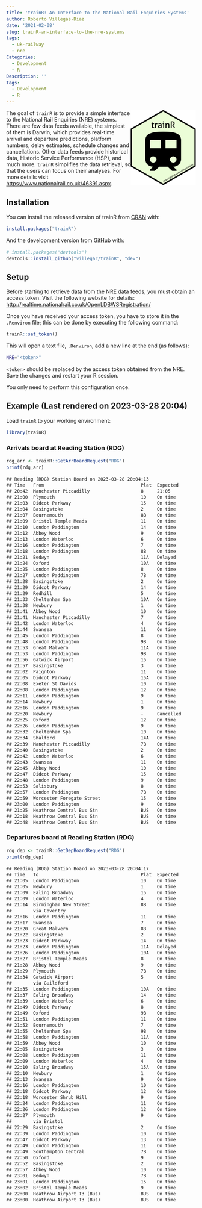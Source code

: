 ```yaml
---
title: 'trainR: An Interface to the National Rail Enquiries Systems'
author: Roberto Villegas-Diaz
date: '2021-02-08'
slug: trainR-an-interface-to-the-nre-systems
tags:
  - uk-railway
  - nre
Categories:
  - Development
  - R
Description: ''
Tags:
  - Development
  - R
---
```


<img src="https://raw.githubusercontent.com/villegar/trainR/main/inst/images/logo.png" alt="logo" align="right" height=200px/>

The goal of `trainR` is to provide a simple interface to the 
National Rail Enquiries (NRE) systems. There are few data feeds 
available, the simplest of them is Darwin, which provides real-time 
arrival and departure predictions, platform numbers, delay estimates, 
schedule changes and cancellations. Other data feeds provide historical 
data, Historic Service Performance (HSP), and much more. `trainR` 
simplifies the data retrieval, so that the users can focus on their 
analyses. For more details visit 
https://www.nationalrail.co.uk/46391.aspx.

## Installation

You can install the released version of trainR from [CRAN](https://CRAN.R-project.org) with:

``` r
install.packages("trainR")
```

And the development version from [GitHub](https://github.com/) with:

``` r
# install.packages("devtools")
devtools::install_github("villegar/trainR", "dev")
```

## Setup
Before starting to retrieve data from the NRE data feeds, you must obtain an access token. 
Visit the following website for details: http://realtime.nationalrail.co.uk/OpenLDBWSRegistration/

Once you have received your access token, you have to store it in the `.Renviron` file; this can be 
done by executing the following command:


```r
trainR::set_token()
```

This will open a text file, `.Renviron`, add a new line at the end (as follows):

```bash
NRE="<token>"
```

`<token>` should be replaced by the access token obtained from the NRE. Save the changes and restart 
your R session.

You only need to perform this configuration once.

## Example (Last rendered on 2023-03-28 20:04)

Load `trainR` to your working environment:

```r
library(trainR)
```

### Arrivals board at Reading Station (RDG)


```r
rdg_arr <- trainR::GetArrBoardRequest("RDG")
print(rdg_arr)
```

```
## Reading (RDG) Station Board on 2023-03-28 20:04:13
## Time   From                                    Plat  Expected
## 20:42  Manchester Piccadilly                   8     21:05
## 21:00  Plymouth                                10    On time
## 21:03  Didcot Parkway                          15    On time
## 21:04  Basingstoke                             2     On time
## 21:07  Bournemouth                             8B    On time
## 21:09  Bristol Temple Meads                    11    On time
## 21:10  London Paddington                       14    On time
## 21:12  Abbey Wood                              9     On time
## 21:13  London Waterloo                         6     On time
## 21:16  London Paddington                       7     On time
## 21:18  London Paddington                       8B    On time
## 21:21  Bedwyn                                  11A   Delayed
## 21:24  Oxford                                  10A   On time
## 21:25  London Paddington                       8     On time
## 21:27  London Paddington                       7B    On time
## 21:28  Basingstoke                             2     On time
## 21:29  Didcot Parkway                          14    On time
## 21:29  Redhill                                 5     On time
## 21:33  Cheltenham Spa                          10A   On time
## 21:38  Newbury                                 1     On time
## 21:41  Abbey Wood                              10    On time
## 21:41  Manchester Piccadilly                   7     On time
## 21:42  London Waterloo                         4     On time
## 21:44  Swansea                                 11    On time
## 21:45  London Paddington                       8     On time
## 21:48  London Paddington                       9B    On time
## 21:53  Great Malvern                           11A   On time
## 21:53  London Paddington                       9B    On time
## 21:56  Gatwick Airport                         15    On time
## 21:57  Basingstoke                             3     On time
## 22:02  Paignton                                11    On time
## 22:05  Didcot Parkway                          15A   On time
## 22:08  Exeter St Davids                        10    On time
## 22:08  London Paddington                       12    On time
## 22:11  London Paddington                       9     On time
## 22:14  Newbury                                 1     On time
## 22:16  London Paddington                       9     On time
## 22:20  Newbury                                 -     Cancelled
## 22:25  Oxford                                  12    On time
## 22:26  London Paddington                       9     On time
## 22:32  Cheltenham Spa                          10    On time
## 22:34  Shalford                                14A   On time
## 22:39  Manchester Piccadilly                   7B    On time
## 22:40  Basingstoke                             2     On time
## 22:42  London Waterloo                         6     On time
## 22:43  Swansea                                 11    On time
## 22:45  Abbey Wood                              10    On time
## 22:47  Didcot Parkway                          15    On time
## 22:48  London Paddington                       9     On time
## 22:53  Salisbury                               8     On time
## 22:57  London Paddington                       7B    On time
## 22:59  Worcester Foregate Street               15    On time
## 23:00  London Paddington                       9     On time
## 21:25  Heathrow Central Bus Stn                BUS   On time
## 22:18  Heathrow Central Bus Stn                BUS   On time
## 22:48  Heathrow Central Bus Stn                BUS   On time
```

### Departures board at Reading Station (RDG)


```r
rdg_dep <- trainR::GetDepBoardRequest("RDG")
print(rdg_dep)
```

```
## Reading (RDG) Station Board on 2023-03-28 20:04:17
## Time   To                                      Plat  Expected
## 21:05  London Paddington                       10    On time
## 21:05  Newbury                                 1     On time
## 21:09  Ealing Broadway                         15    On time
## 21:09  London Waterloo                         4     On time
## 21:14  Birmingham New Street                   8B    On time
##        via Coventry                            
## 21:16  London Paddington                       11    On time
## 21:17  Swansea                                 7     On time
## 21:20  Great Malvern                           8B    On time
## 21:22  Basingstoke                             2     On time
## 21:23  Didcot Parkway                          14    On time
## 21:23  London Paddington                       11A   Delayed
## 21:26  London Paddington                       10A   On time
## 21:27  Bristol Temple Meads                    8     On time
## 21:28  Abbey Wood                              9     On time
## 21:29  Plymouth                                7B    On time
## 21:34  Gatwick Airport                         5     On time
##        via Guildford                           
## 21:35  London Paddington                       10A   On time
## 21:37  Ealing Broadway                         14    On time
## 21:39  London Waterloo                         6     On time
## 21:49  Didcot Parkway                          8     On time
## 21:49  Oxford                                  9B    On time
## 21:51  London Paddington                       11    On time
## 21:52  Bournemouth                             7     On time
## 21:55  Cheltenham Spa                          9B    On time
## 21:58  London Paddington                       11A   On time
## 21:59  Abbey Wood                              10    On time
## 22:05  Basingstoke                             3     On time
## 22:08  London Paddington                       11    On time
## 22:09  London Waterloo                         4     On time
## 22:10  Ealing Broadway                         15A   On time
## 22:10  Newbury                                 1     On time
## 22:13  Swansea                                 9     On time
## 22:16  London Paddington                       10    On time
## 22:18  Didcot Parkway                          12    On time
## 22:18  Worcester Shrub Hill                    9     On time
## 22:24  London Paddington                       11    On time
## 22:26  London Paddington                       12    On time
## 22:27  Plymouth                                9     On time
##        via Bristol                             
## 22:29  Basingstoke                             2     On time
## 22:39  London Paddington                       10    On time
## 22:47  Didcot Parkway                          13    On time
## 22:49  London Paddington                       11    On time
## 22:49  Southampton Central                     7B    On time
## 22:50  Oxford                                  9     On time
## 22:52  Basingstoke                             2     On time
## 22:57  Abbey Wood                              10    On time
## 23:01  Bedwyn                                  7B    On time
## 23:01  London Paddington                       15    On time
## 23:02  Bristol Temple Meads                    9     On time
## 22:00  Heathrow Airport T3 (Bus)               BUS   On time
## 23:00  Heathrow Airport T3 (Bus)               BUS   On time
```
